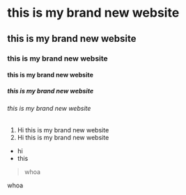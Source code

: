 # this is my brand new website
## this is my brand new website
### this is my brand new website
#### this is my brand new website
##### this is my brand new website
###### this is my brand new website

1. Hi this is my brand new website
2. Hi this is my brand new website

- hi
- this

> whoa

whoa
